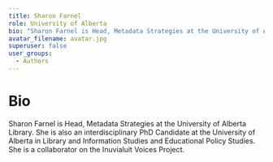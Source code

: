 ```yaml
---
title: Sharon Farnel
role: University of Alberta
bio: "Sharon Farnel is Head, Metadata Strategies at the University of Alberta Library. She is also an interdisciplinary PhD Candidate at the University of Alberta in Library and Information Studies and Educational Policy Studies. She is a collaborator on the Inuvialuit Voices Project."
avatar_filename: avatar.jpg
superuser: false
user_groups:
  - Authors
---
```

# Bio
Sharon Farnel is Head, Metadata Strategies at the University of Alberta Library. She is also an interdisciplinary PhD Candidate at the University of Alberta in Library and Information Studies and Educational Policy Studies. She is a collaborator on the Inuvialuit Voices Project.

